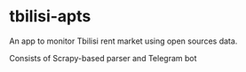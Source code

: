 # tbilisi-apts
An app to monitor Tbilisi rent market using open sources data.

Consists of Scrapy-based parser and Telegram bot
